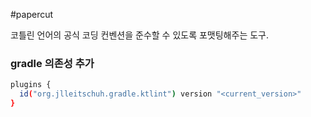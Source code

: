 #papercut 

코틀린 언어의 공식 코딩 컨벤션을 준수할 수 있도록 포맷팅해주는 도구.
### gradle 의존성 추가

```bash
plugins {
  id("org.jlleitschuh.gradle.ktlint") version "<current_version>"
}
```

